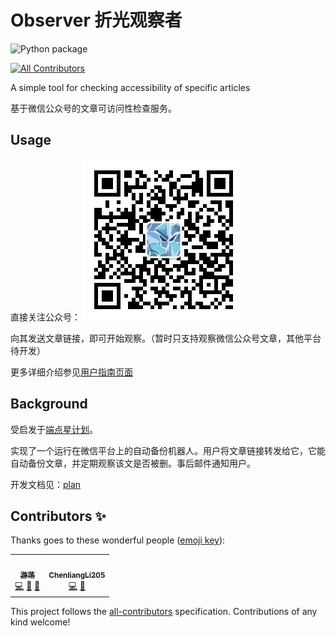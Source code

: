 
# Observer 折光观察者
![Python package](https://github.com/MamaShip/Observer/workflows/Python%20package/badge.svg)
<!-- ALL-CONTRIBUTORS-BADGE:START - Do not remove or modify this section -->
[![All Contributors](https://img.shields.io/badge/all_contributors-2-orange.svg?style=flat-square)](#contributors-)
<!-- ALL-CONTRIBUTORS-BADGE:END -->

A simple tool for checking accessibility of specific articles

基于微信公众号的文章可访问性检查服务。

## Usage
直接关注公众号：
![时间从来不回答](templates/qrcode.jpg)

向其发送文章链接，即可开始观察。（暂时只支持观察微信公众号文章，其他平台待开发）

更多详细介绍参见[用户指南页面](http://wx.twisted-meadows.com/)

## Background
受启发于[端点星计划](https://github.com/Terminus2049/Terminus2049.github.io)。

实现了一个运行在微信平台上的自动备份机器人。用户将文章链接转发给它，它能自动备份文章，并定期观察该文是否被删。事后邮件通知用户。

开发文档见：[plan](dev_docs/plan.md)


## Contributors ✨

Thanks goes to these wonderful people ([emoji key](https://allcontributors.org/docs/en/emoji-key)):

<!-- ALL-CONTRIBUTORS-LIST:START - Do not remove or modify this section -->
<!-- prettier-ignore-start -->
<!-- markdownlint-disable -->
<table>
  <tr>
    <td align="center"><a href="http://www.twisted-meadows.com"><img src="https://avatars3.githubusercontent.com/u/7104870?v=4" width="100px;" alt=""/><br /><sub><b>游荡</b></sub></a><br /><a href="https://github.com/MamaShip/Observer/commits?author=MamaShip" title="Code">💻</a> <a href="https://github.com/MamaShip/Observer/commits?author=MamaShip" title="Documentation">📖</a> <a href="#maintenance-MamaShip" title="Maintenance">🚧</a></td>
    <td align="center"><a href="https://github.com/ChenliangLi205"><img src="https://avatars2.githubusercontent.com/u/33442091?v=4" width="100px;" alt=""/><br /><sub><b>ChenliangLi205</b></sub></a><br /><a href="https://github.com/MamaShip/Observer/commits?author=ChenliangLi205" title="Code">💻</a> <a href="#maintenance-ChenliangLi205" title="Maintenance">🚧</a></td>
  </tr>
</table>

<!-- markdownlint-enable -->
<!-- prettier-ignore-end -->
<!-- ALL-CONTRIBUTORS-LIST:END -->

This project follows the [all-contributors](https://github.com/all-contributors/all-contributors) specification. Contributions of any kind welcome!

